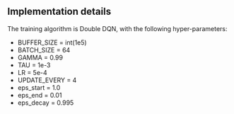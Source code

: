 ## Implementation details

The training algorithm is Double DQN, with the following hyper-parameters:

* BUFFER_SIZE = int(1e5)
* BATCH_SIZE = 64
* GAMMA = 0.99
* TAU = 1e-3
* LR = 5e-4
* UPDATE_EVERY = 4
* eps_start = 1.0
* eps_end = 0.01
* eps_decay = 0.995

